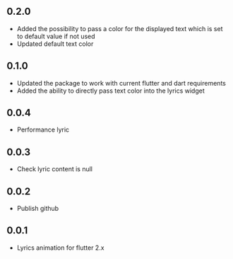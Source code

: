 ## 0.2.0

* Added the possibility to pass a color for the displayed text which is set to default value if not used
* Updated default text color

## 0.1.0

* Updated the package to work with current flutter and dart requirements
* Added the ability to directly pass text color into the lyrics widget

## 0.0.4

* Performance lyric

## 0.0.3

* Check lyric content is null

## 0.0.2

* Publish github

## 0.0.1

* Lyrics animation for flutter 2.x
